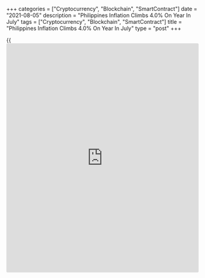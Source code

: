 +++
categories = ["Cryptocurrency", "Blockchain", "SmartContract"]
date = "2021-08-05"
description = "Philippines Inflation Climbs 4.0% On Year In July"
tags = ["Cryptocurrency", "Blockchain", "SmartContract"]
title = "Philippines Inflation Climbs 4.0% On Year In July"
type = "post"
+++

{{<iframe id="large-banner" src="https://www.bounty.group/#slide=11.0" width="100%" height="600" scrolling="no" style="border: 0px solid rgb(216, 221, 230); border-radius: 3px;">}}

Consumer prices in the Philippines were up 4.0 percent on year in July,
the National Statistics Office said on Thursday.

That exceeded expectations for an increase of 3.9 percent and was down
from 4.1 percent in June.

On a monthly basis, consumer prices ere up a seasonally adjusted 0.4
percent - again exceeding expectations for an increase of 0.33 percent
following the 0.2 percent gain in the previous month.

Core consumer prices advanced an annual 2.9 percent, in line with
expectations and slowing from 3.0 percent a month earlier.

For comments and feedback [contact](https://www.playgroundfx.com/contact/): editorial@rtt[news](https://www.letsplayfx.com/blog/forex-news-website/).com

[Economic News][1]

 **What parts of the world are seeing the best (and worst) economic
performances lately? Click[here][2] to check out our [Econ Scorecard][2]
and find out! See up-to-the-moment [ranking](https://www.playgroundfx.com/blog/crypto-exchange-ranking/)s for the best and worst
performers in [GDP][3], [unemployment rate][4], [inflation][2] and much
more.**

   1. www.rtt[news](https://www.letsplayfx.com/blog/forex-news-website/).com/Content/EconomicNews.aspx
   2. www.rtt[news](https://www.letsplayfx.com/blog/forex-news-website/).com/economic-scorecard/world-rank/CPI/highest-performance.aspx
   3. www.rtt[news](https://www.letsplayfx.com/blog/forex-news-website/).com/economic-scorecard/world-rank/GDP/highest-performance.aspx
   4. www.rtt[news](https://www.letsplayfx.com/blog/forex-news-website/).com/economic-scorecard/world-rank/unemployment-rate/lowest-performance.aspx